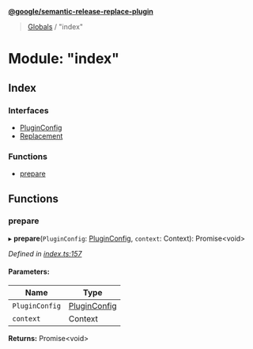 **[@google/semantic-release-replace-plugin](../README.md)**

> [Globals](../README.md) / "index"

# Module: "index"

## Index

### Interfaces

* [PluginConfig](../interfaces/_index_.pluginconfig.md)
* [Replacement](../interfaces/_index_.replacement.md)

### Functions

* [prepare](_index_.md#prepare)

## Functions

### prepare

▸ **prepare**(`PluginConfig`: [PluginConfig](../interfaces/_index_.pluginconfig.md), `context`: Context): Promise<void\>

*Defined in [index.ts:157](https://github.com/google/semantic-release-replace-plugin/blob/60c4ca8/src/index.ts#L157)*

#### Parameters:

Name | Type |
------ | ------ |
`PluginConfig` | [PluginConfig](../interfaces/_index_.pluginconfig.md) |
`context` | Context |

**Returns:** Promise<void\>
